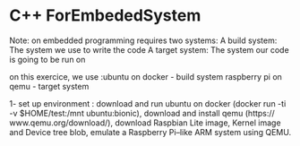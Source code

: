 # C++ ForEmbededSystem
Note: on embedded programming requires two systems:
                        A build system: The system we use to write the code
                        A target system: The system our code is going to be run on

on this exercice, we use :ubuntu on docker - build system
                            raspberry pi on qemu - target system

1- set up environment :
download and run ubuntu on docker (docker run -ti -v $HOME/test:/mnt ubuntu:bionic),
download and install qemu (https:/​/​www.​qemu.​org/​download/),
download Raspbian Lite image, Kernel image and Device tree blob,
emulate a Raspberry Pi–like ARM system using QEMU.
